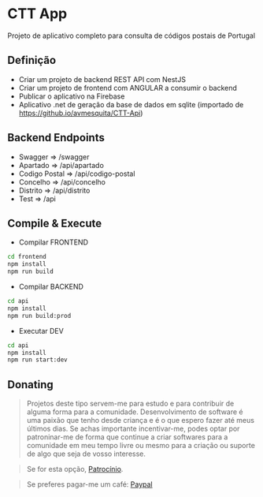 # CTT App
Projeto de aplicativo completo para consulta de códigos postais de Portugal

## Definição
* Criar um projeto de backend REST API com NestJS
* Criar um projeto de frontend com ANGULAR a consumir o backend
* Publicar o aplicativo na Firebase
* Aplicativo .net de geração da base de dados em sqlite (importado de https://github.io/avmesquita/CTT-Api)

## Backend Endpoints
* Swagger       => /swagger
* Apartado      => /api/apartado
* Codigo Postal => /api/codigo-postal
* Concelho      => /api/concelho
* Distrito      => /api/distrito
* Test          => /api

## Compile & Execute

* Compilar FRONTEND
```sh
cd frontend
npm install
npm run build
```

* Compilar BACKEND
```sh
cd api
npm install
npm run build:prod
```

* Executar DEV
```sh
cd api
npm install
npm run start:dev
```

## Donating

> Projetos deste tipo servem-me para estudo e para contribuir de alguma forma para a comunidade.
> Desenvolvimento de software é uma paixão que tenho desde criança e é o que espero fazer até meus últimos dias.
> Se achas importante incentivar-me, podes optar por patroninar-me de forma que continue a criar softwares para a comunidade em meu tempo livre ou mesmo para a criação ou suporte de algo que seja de vosso interesse. 

> Se for esta opção, [Patrocínio](https://github.com/sponsors/avmesquita).

> Se preferes pagar-me um café: [Paypal](https://paypal.me/avmesquita)
